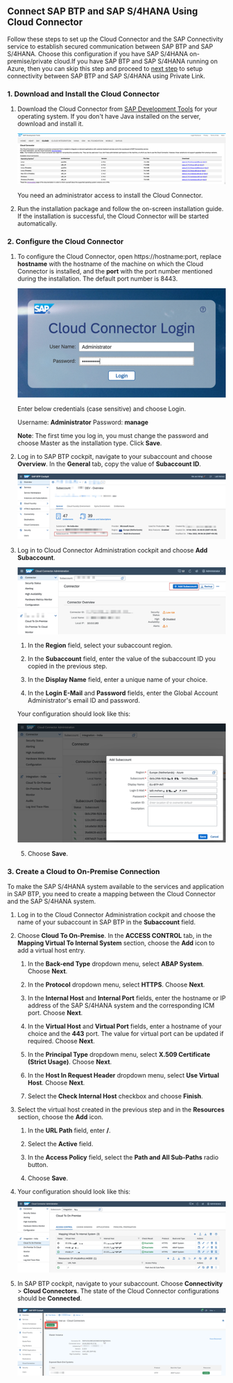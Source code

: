 ## Connect SAP BTP and SAP S/4HANA Using Cloud Connector

Follow these steps to set up the Cloud Connector and the SAP Connectivity service to establish secured communication between SAP BTP and SAP S/4HANA. Choose this configuration if you have SAP S/4HANA on-premise/private cloud.If you have SAP BTP and SAP S/4HANA running on Azure, then you can skip this step and proceed to [next step](../Step4b-Setup-SAPPrivateLinkService/README.md) to setup connectivity between SAP BTP and SAP S/4HANA using Private Link.

### 1. Download and Install the Cloud Connector

1. Download the Cloud Connector from [SAP Development Tools](https://tools.hana.ondemand.com/#cloud) for your operating system. If you don't have Java installed on the server, download and install it.

    ![plot](./images/scc_download.png)

    You need an administrator access to install the Cloud Connector.

2. Run the installation package and follow the on-screen installation guide. If the installation is successful, the  Cloud Connector will be started automatically.

### 2. Configure the Cloud Connector

1. To configure the Cloud Connector, open https://hostname:port, replace **hostname** with the hostname of the machine on which the Cloud Connector is installed, and the **port** with the port number mentioned during the installation. The default port number is 8443.

    ![plot](./images/scc_logon.png)

    Enter below credentials (case sensitive) and choose Login.

    Username: **Administrator**
    Password: **manage**

    **Note**: The first time you log in, you must change the password and choose Master as the installation type. Click **Save**.

2. Log in to SAP BTP cockpit, navigate to your subaccount and choose **Overview**. In the **General** tab, copy the value of **Subaccount ID**.

    ![plot](./images/btpsubacc.png)

3. Log in to Cloud Connector Administration cockpit and choose **Add Subaccount**.

    ![plot](./images/addsubaccount.png)

    1. In the **Region** field, select your subaccount region.

    2. In the **Subaccount** field, enter the value of the subaccount ID you copied in the previous step.

    3. In the **Display Name** field, enter a unique name of your choice.

    4. In the **Login E-Mail** and **Password** fields, enter the Global Account Administrator's email ID and password.

    Your configuration should look like this:

    ![plot](./images/scc_initial_setup.png)

    5. Choose **Save**.

### 3. Create a Cloud to On-Premise Connection

To make the SAP S/4HANA system available to the services and application in SAP BTP, you need to create a mapping between the Cloud Connector and the SAP S/4HANA system.

1. Log in to the Cloud Connector Administration cockpit and choose the name of your subaccount in SAP BTP in the **Subaccount** field.

2. Choose **Cloud To On-Premise**. In the **ACCESS CONTROL** tab, in the **Mapping Virtual To Internal System** section, choose the **Add** icon to add a virtual host entry.

    1. In the **Back-end Type** dropdown menu, select **ABAP System**. Choose **Next**.

    2. In the **Protocol** dropdown menu, select **HTTPS**. Choose **Next**.

    3. In the **Internal Host** and **Internal Port** fields, enter the hostname or IP address of the SAP S/4HANA system and the corresponding ICM port. Choose **Next**.

    4. In the **Virtual Host** and **Virtual Port** fields, enter a hostname of your choice and the **443** port. The value for virtual port can be updated if required. Choose **Next**.

    5. In the **Principal Type** dropdown menu, select **X.509 Certificate (Strict Usage)**. Choose **Next**.

    6. In the **Host In Request Header** dropdown menu, select **Use Virtual Host**. Choose **Next**.

    7. Select the **Check Internal Host** checkbox and choose **Finish**.

3. Select the virtual host created in the previous step and in the **Resources** section, choose the **Add** icon.

    1. In the **URL Path** field, enter **/**.

    2. Select the **Active** field.

    3. In the **Access Policy** field, select the **Path and All Sub-Paths** radio button.

    4. Choose **Save**.

4. Your configuration should look like this:

    ![plot](./images/cloudconnector.png)


5. In SAP BTP cockpit, navigate to your subaccount. Choose **Connectivity** > **Cloud Connectors**. The state of the Cloud Connector configurations should be **Connected**.

    ![plot](./images/btp-cc.png)
